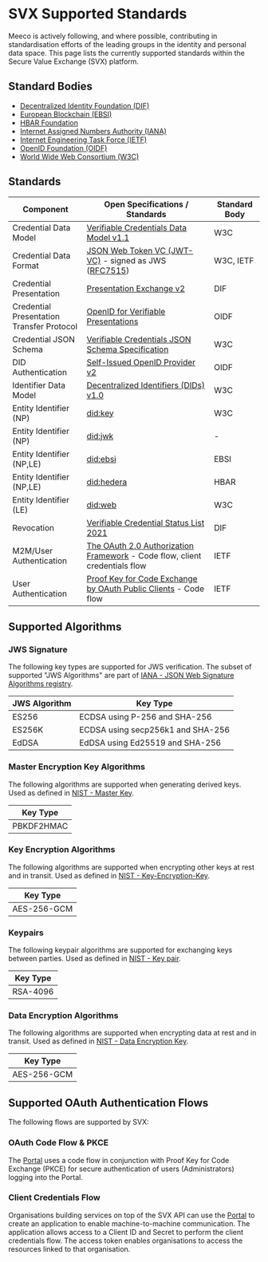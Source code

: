 # SVX Supported Standards

Meeco is actively following, and where possible, contributing in standardisation efforts of the leading groups in the identity and personal data space. This page lists the currently supported standards within the Secure Value Exchange (SVX) platform.

## Standard Bodies

- [Decentralized Identity Foundation (DIF)](https://identity.foundation/)
- [European Blockchain (EBSI)](https://ec.europa.eu/ebsi)
- [HBAR Foundation](https://hbarfoundation.org)
- [Internet Assigned Numbers Authority (IANA)](https://www.iana.org)
- [Internet Engineering Task Force (IETF)](https://www.ietf.org/)
- [OpenID Foundation (OIDF)](https://openid.net/foundation/)
- [World Wide Web Consortium (W3C)](https://www.w3.org/)

## Standards

| Component | Open Specifications / Standards | Standard Body |
| --- | --- | --- |
| Credential Data Model | [Verifiable Credentials Data Model v1.1](https://www.w3.org/TR/vc-data-model) | W3C |
| Credential Data Format | [JSON Web Token VC (JWT-VC)](https://www.w3.org/TR/vc-data-model/#json-web-token) - signed as JWS ([RFC7515](https://datatracker.ietf.org/doc/html/rfc7515)) | W3C, IETF |
| Credential Presentation | [Presentation Exchange v2](https://identity.foundation/presentation-exchange/spec/v2.0.0/) | DIF |
| Credential Presentation <br/>Transfer Protocol | [OpenID for Verifiable Presentations](https://openid.net/specs/openid-4-verifiable-presentations-1_0.html) | OIDF |
| Credential JSON Schema | [Verifiable Credentials JSON Schema Specification](https://www.w3.org/TR/vc-json-schema/) | W3C |
| DID Authentication | [Self-Issued OpenID Provider v2](https://openid.net/specs/openid-connect-self-issued-v2-1_0.html) | OIDF |
| Identifier Data Model | [Decentralized Identifiers (DIDs) v1.0](https://www.w3.org/TR/did-core/) | W3C |
| Entity Identifier (NP) | [did:key](https://w3c-ccg.github.io/did-method-key/) | W3C |
| Entity Identifier (NP) | [did:jwk](https://github.com/quartzjer/did-jwk/blob/main/spec.md) | - |
| Entity Identifier (NP,LE) | [did:ebsi](https://ec.europa.eu/digital-building-blocks/wikis/display/EBSIDOC/EBSI+DID+Method) | EBSI |
| Entity Identifier (NP,LE) | [did:hedera](https://github.com/hashgraph/did-method/blob/master/did-method-specification.md) | HBAR |
| Entity Identifier (LE) | [did:web](https://github.com/w3c-ccg/did-method-web) | W3C |
| Revocation | [Verifiable Credential Status List 2021](https://www.w3.org/TR/vc-status-list/) | DIF |
| M2M/User Authentication | [The OAuth 2.0 Authorization Framework](https://datatracker.ietf.org/doc/html/rfc6749) - Code flow, client credentials flow | IETF |
| User Authentication | [Proof Key for Code Exchange by OAuth Public Clients](https://datatracker.ietf.org/doc/html/rfc7636) - Code flow | IETF |

## Supported Algorithms

### JWS Signature

The following key types are supported for JWS verification. The subset of supported "JWS Algorithms" are part of [IANA - JSON Web Signature Algorithms registry](https://www.iana.org/assignments/jose/jose.xhtml#web-signature-encryption-algorithms).

| JWS Algorithm | Key Type |
| --- | --- |
| ES256 | ECDSA using P-256 and SHA-256 |
| ES256K | ECDSA using secp256k1 and SHA-256 |
| EdDSA | EdDSA using Ed25519 and SHA-256 |

### Master Encryption Key Algorithms

The following algorithms are supported when generating derived keys. Used as defined in [NIST - Master Key](https://csrc.nist.gov/glossary/term/master_key).

| Key Type |
| --- |
| PBKDF2HMAC |

### Key Encryption Algorithms

The following algorithms are supported when encrypting other keys at rest and in transit. Used as defined in [NIST - Key-Encryption-Key](https://csrc.nist.gov/glossary/term/key_encryption_key).

| Key Type |
| --- |
| AES-256-GCM |

### Keypairs

The following keypair algorithms are supported for exchanging keys between parties. Used as defined in [NIST - Key pair](https://csrc.nist.gov/glossary/term/key_pair).

| Key Type |
| --- |
| RSA-4096 |

### Data Encryption Algorithms

The following algorithms are supported when encrypting data at rest and in transit. Used as defined in [NIST - Data Encryption Key](https://csrc.nist.gov/glossary/term/data_encryption_key).

| Key Type |
| --- |
| AES-256-GCM |

## Supported OAuth Authentication Flows

The following flows are supported by SVX:

### OAuth Code Flow & PKCE

The [Portal](/platform/portal.md) uses a code flow in conjunction with Proof Key for Code Exchange (PKCE) for secure authentication of users (Administrators) logging into the Portal.

### Client Credentials Flow

Organisations building services on top of the SVX API can use the [Portal](/platform/portal.md) to create an application to enable machine-to-machine communication. The application allows access to a Client ID and Secret to perform the client credentials flow. The access token enables organisations to access the resources linked to that organisation.

